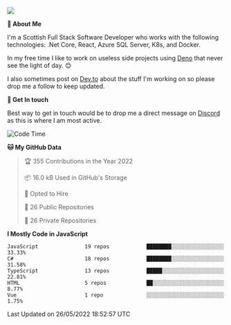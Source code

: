 <img src="https://github.com/jasonhughes94/jasonhughes94/blob/main/header.png?raw=true">

**:tangerine: About Me**

I'm a Scottish Full Stack Software Developer who works with the following technologies: .Net Core, React, Azure SQL Server, K8s, and Docker.

In my free time I like to work on useless side projects using [Deno](https://deno.land/) that never see the light of day. 😊

I also sometimes post on [Dev.to](https://dev.to/jasonhughes94) about the stuff I'm working on so please drop me a follow to keep updated.

**:speech_balloon: Get In touch**

Best way to get in touch would be to drop me a direct message on [Discord](https://discordapp.com/users/206498666976903169) as this is where I am most active.

<!--START_SECTION:waka-->
![Code Time](http://img.shields.io/badge/Code%20Time-0%20secs-blue)

**🐱 My GitHub Data** 

> 🏆 355 Contributions in the Year 2022
 > 
> 📦 16.0 kB Used in GitHub's Storage 
 > 
> 💼 Opted to Hire
 > 
> 📜 26 Public Repositories 
 > 
> 🔑 26 Private Repositories  
 > 
**I Mostly Code in JavaScript** 

```text
JavaScript               19 repos            ████████░░░░░░░░░░░░░░░░░   33.33% 
C#                       18 repos            ████████░░░░░░░░░░░░░░░░░   31.58% 
TypeScript               13 repos            █████░░░░░░░░░░░░░░░░░░░░   22.81% 
HTML                     5 repos             ██░░░░░░░░░░░░░░░░░░░░░░░   8.77% 
Vue                      1 repo              ░░░░░░░░░░░░░░░░░░░░░░░░░   1.75%

```



 Last Updated on 26/05/2022 18:52:57 UTC
<!--END_SECTION:waka-->
